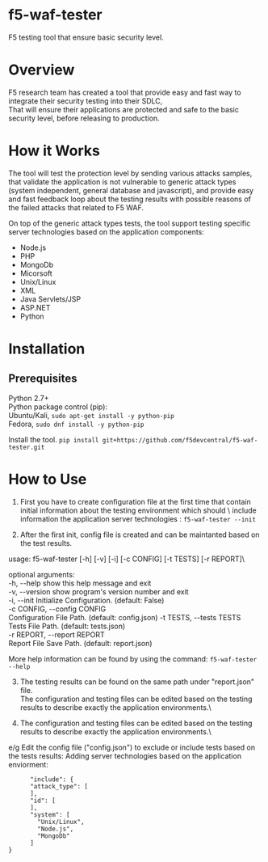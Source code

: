 # f5-waf-tester
F5 testing tool that ensure basic security level.

# Overview

F5 research team has created a tool that provide easy and fast way to integrate their security testing into their SDLC,\
That will ensure their applications are protected and safe  to the basic security level, before releasing to production.

# How it Works

The tool will test the protection level by sending various attacks samples, that validate the application is not vulnerable to generic attack types (system independent, general database and javascript), and provide easy and fast feedback loop about the testing results with possible reasons of the failed attacks that related to F5 WAF.

On top of the generic attack types tests, the tool support testing specific server technologies based on the application components:

- Node.js
- PHP
- MongoDb
- Micorsoft
- Unix/Linux
- XML
- Java Servlets/JSP
- ASP.NET
- Python

# Installation

## Prerequisites

Python 2.7+\
Python package control (pip):\
Ubuntu/Kali, ```sudo apt-get install -y python-pip```  
Fedora, ```sudo dnf install -y python-pip``` 

Install the tool. ```pip install git+https://github.com/f5devcentral/f5-waf-tester.git```  

# How to Use

1. First you have to create configuration file at the first time that contain initial information about the testing environment which should \ include information the application server technologies :  ```f5-waf-tester --init``` 

2. After the first init, config file is created and can be maintanted based on the test results.

usage: f5-waf-tester [-h] [-v] [-i] [-c CONFIG] [-t TESTS] [-r REPORT]\

optional arguments:\
  -h, --help            show this help message and exit\
  -v, --version         show program's version number and exit\
  -i, --init            Initialize Configuration. (default: False)\
  -c CONFIG, --config CONFIG\
                        Configuration File Path. (default: config.json)
  -t TESTS, --tests TESTS\
                        Tests File Path. (default: tests.json)\
  -r REPORT, --report REPORT\
                        Report File Save Path. (default: report.json)
                        

More help information can be found by using the command:  ```f5-waf-tester --help``` 

3. The testing results can be found on the same path under "report.json" file.\
The configuration and testing files can be edited based on the testing results to describe exactly the application environments.\

4. The configuration and testing files can be edited based on the testing results to describe exactly the application environments.\

e/g Edit the config file ("config.json") to exclude or include tests based on the tests results:
Adding server technologies based on the application enviorment:

```}
      "include": {
      "attack_type": [
      ], 
      "id": [
      ], 
      "system": [
        "Unix/Linux", 
        "Node.js", 
        "MongoDb"
      ]
}
```


 

